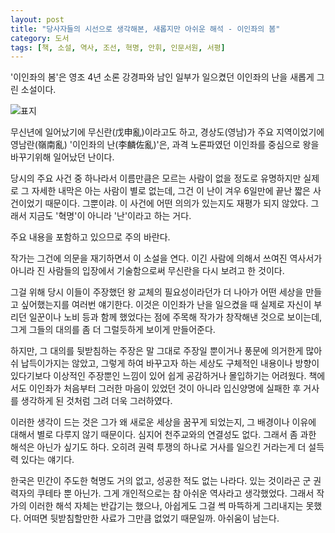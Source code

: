 ```yaml
---
layout: post
title: "당사자들의 시선으로 생각해본, 새롭지만 아쉬운 해석 - 이인좌의 봄"
category: 도서
tags: [책, 소설, 역사, 조선, 혁명, 안휘, 인문서원, 서평]
---
```


'이인좌의 봄'은
영조 4년 소론 강경파와 남인 일부가 일으켰던
이인좌의 난을 새롭게 그린 소설이다.

![표지](https://lh3.googleusercontent.com/3qpMKxB__lshQr1i1Mk_GKOTF1AraY6wgRVDw7mHWb4S-R5opQwYf0ClFuqokHHIezSeG0qIyB3z0g=s480)

무신년에 일어났기에 무신란(戊申亂)이라고도 하고,
경상도(영남)가 주요 지역이었기에 영남란(嶺南亂)
'이인좌의 난(李麟佐亂)'은,
과격 노론파였던 이인좌를 중심으로
왕을 바꾸기위해 일어났던 난이다.

당시의 주요 사건 중 하나라서 이름만큼은 모르는 사람이 없을 정도로 유명하지만
실제로 그 자세한 내막은 아는 사람이 별로 없는데,
그건 이 난이 겨우 6일만에 끝난 짧은 사건이었기 때문이다.
그뿐이랴.
이 사건에 어떤 의의가 있는지도 재평가 되지 않았다.
그래서 지금도 '혁명'이 아니라 '난'이라고 하는 거다.



<div class="im im-warning">
주요 내용을 포함하고 있으므로 주의 바란다.
</div>



작가는 그건에 의문을 재기하면서 이 소설을 연다.
이긴 사람에 의해서 쓰여진 역사서가 아니라
진 사람들의 입장에서 기술함으로써
무신란을 다시 보려고 한 것이다.

그걸 위해 당시 이들이 주장했던 왕 교체의 필요성이라던가
더 나아가 어떤 세상을 만들고 싶어했는지를 여러번 얘기한다.
이것은 이인좌가 난을 일으켰을 때 실제로 자신이 부리던 일꾼이나 노비 등과 함께 했었다는 점에 주목해
작가가 창작해낸 것으로 보이는데,
그게 그들의 대의를 좀 더 그럴듯하게 보이게 만들어준다.

하지만, 그 대의를 뒷받침하는 주장은
말 그대로 주장일 뿐이거나 풍문에 의거한게 많아 쉬 납득이가지는 않았고,
그렇게 하여 바꾸고자 하는 세상도 구체적인 내용이나 방향이 있다기보다
이상적인 주장뿐인 느낌이 있어 쉽게 공감하거나 몰입하기는 어려웠다.
책에서도 이인좌가 처음부터 그러한 마음이 있었던 것이 아니라
입신양명에 실패한 후 거사를 생각하게 된 것처럼 그려 더욱 그러하였다.

이러한 생각이 드는 것은 그가 왜 새로운 세상을 꿈꾸게 되었는지,
그 배경이나 이유에 대해서 별로 다루지 않기 때문이다.
심지어 천주교와의 연결성도 없다.
그래서 좀 과한 해석은 아닌가 싶기도 하다.
오히려 권력 투쟁의 하나로 거사를 일으킨 거라는게 더 설득력 있다는 얘기다.

한국은 민간이 주도한 혁명도 거의 없고, 성공한 적도 없는 나라다.
있는 것이라곤 군 권력자의 쿠테타 뿐 아닌가.
그게 개인적으로는 참 아쉬운 역사라고 생각했었다.
그래서 작가의 이러한 해석 자체는 반갑기는 했으나,
아쉽게도 그걸 썩 마뜩하게 그리내지는 못했다.
어떠면 뒷받침할만한 사료가 그만큼 없었기 때문일까.
아쉬움이 남는다.
